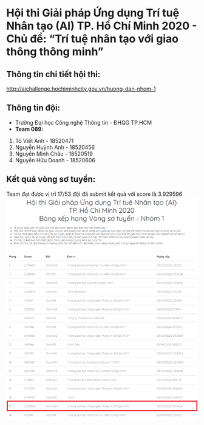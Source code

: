 # Hội thi Giải pháp Ứng dụng Trí tuệ Nhân tạo (AI) TP. Hồ Chí Minh 2020 - Chủ đề: “Trí tuệ nhân tạo với giao thông thông minh”
## Thông tin chi tiết hội thi:
http://aichallenge.hochiminhcity.gov.vn/huong-dan-nhom-1
## Thông tin đội:
* Trường Đại học Công nghệ Thông tin - ĐHQG TP.HCM
* **Team 089:**
1. Tô Viết Anh - 18520471
2. Nguyễn Huỳnh Anh - 18520456
3. Nguyễn Minh Châu - 18520519
4. Nguyễn Hữu Doanh - 18520606
## Kết quả vòng sơ tuyển:
Team đạt được vị trí 17/53 đội đã submit kết quả với score là 3.929596
![GitHub Logo](Ranking.png)
